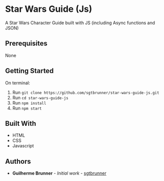 # Star Wars Guide (Js)

A Star Wars Character Guide built with JS (including Async functions and JSON)

## Prerequisites

None

## Getting Started

On terminal:
1. Run `git clone https://github.com/sgtbrunner/star-wars-guide-js.git`
2. Run `cd star-wars-guide-js`
3. Run `npm install`
3. Run `npm start`

## Built With

* HTML
* CSS
* Javascript

## Authors

* **Guilherme Brunner** - *Initial work* - [sgtbrunner](https://github.com/sgtbrunner)
